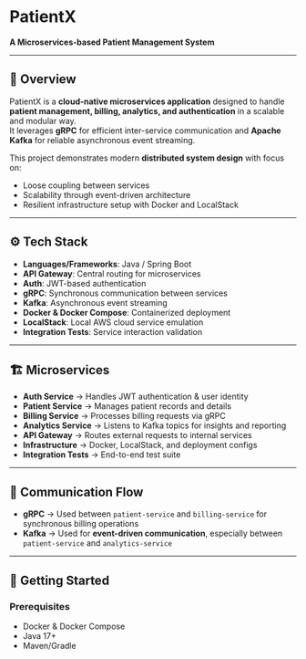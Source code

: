# PatientX 
**A Microservices-based Patient Management System**

---

## 📌 Overview  
PatientX is a **cloud-native microservices application** designed to handle **patient management, billing, analytics, and authentication** in a scalable and modular way.  
It leverages **gRPC** for efficient inter-service communication and **Apache Kafka** for reliable asynchronous event streaming.  

This project demonstrates modern **distributed system design** with focus on:  
- Loose coupling between services  
- Scalability through event-driven architecture  
- Resilient infrastructure setup with Docker and LocalStack  

---

## ⚙️ Tech Stack  
- **Languages/Frameworks**: Java / Spring Boot  
- **API Gateway**: Central routing for microservices  
- **Auth**: JWT-based authentication  
- **gRPC**: Synchronous communication between services  
- **Kafka**: Asynchronous event streaming  
- **Docker & Docker Compose**: Containerized deployment  
- **LocalStack**: Local AWS cloud service emulation  
- **Integration Tests**: Service interaction validation  

---

## 🏗️ Microservices  
- **Auth Service** → Handles JWT authentication & user identity  
- **Patient Service** → Manages patient records and details  
- **Billing Service** → Processes billing requests via gRPC  
- **Analytics Service** → Listens to Kafka topics for insights and reporting  
- **API Gateway** → Routes external requests to internal services  
- **Infrastructure** → Docker, LocalStack, and deployment configs  
- **Integration Tests** → End-to-end test suite  

---

## 🔌 Communication Flow  
- **gRPC** → Used between `patient-service` and `billing-service` for synchronous billing operations  
- **Kafka** → Used for **event-driven communication**, especially between `patient-service` and `analytics-service`  

---

## 🚀 Getting Started  

### Prerequisites  
- Docker & Docker Compose  
- Java 17+  
- Maven/Gradle  
